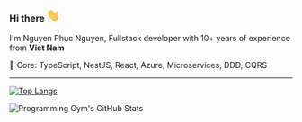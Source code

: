 ### Hi there <img src="/hi.gif" width="24"> 
<p>I'm Nguyen Phuc Nguyen, Fullstack developer with 10+ years of experience from <b>Viet Nam</b><br>


🔧 Core: TypeScript, NestJS, React, Azure, Microservices, DDD, CQRS

<hr/>

<div class="stats" align="left">

[![Top Langs](https://github-readme-stats.vercel.app/api/top-langs/?username=diepnghitinh&layout=compact&show_icons=true&theme=algolia&border_radius=20)](https://github.com/anuraghazra/github-readme-stats)

![Programming Gym's GitHub Stats](https://github-readme-stats.vercel.app/api?username=diepnghitinh&hide=stars&count_private=true&show_icons=true&theme=algolia&border_radius=20) 

</div>
